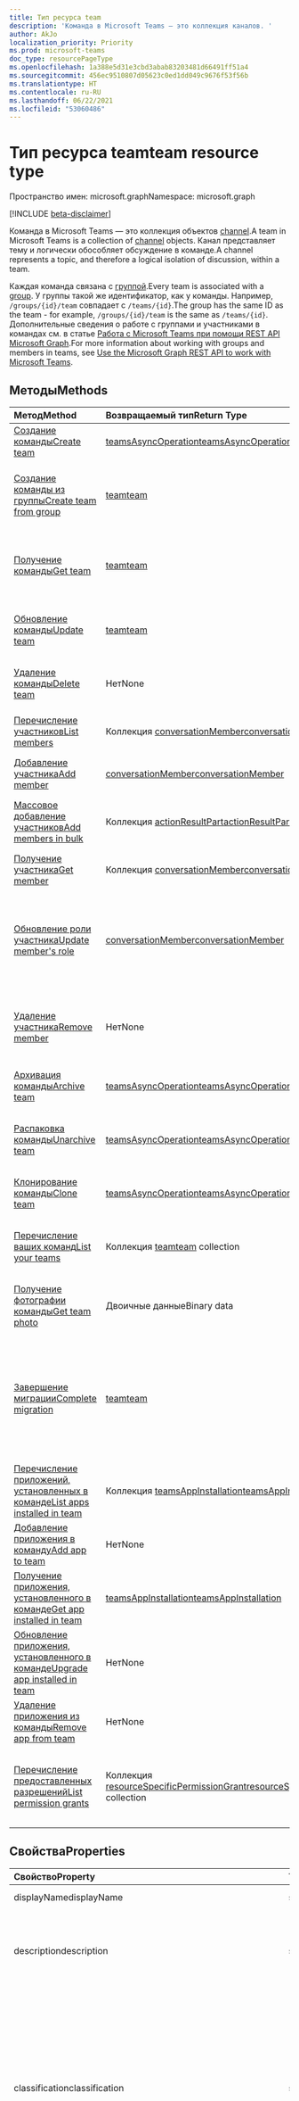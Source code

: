 ```yaml
---
title: Тип ресурса team
description: 'Команда в Microsoft Teams — это коллекция каналов. '
author: AkJo
localization_priority: Priority
ms.prod: microsoft-teams
doc_type: resourcePageType
ms.openlocfilehash: 1a388e5d31e3cbd3abab83203481d66491ff51a4
ms.sourcegitcommit: 456ec9510807d05623c0ed1dd049c9676f53f56b
ms.translationtype: HT
ms.contentlocale: ru-RU
ms.lasthandoff: 06/22/2021
ms.locfileid: "53060486"
---
```

# <a name="team-resource-type"></a><span data-ttu-id="2e64d-103">Тип ресурса team</span><span class="sxs-lookup"><span data-stu-id="2e64d-103">team resource type</span></span>

<span data-ttu-id="2e64d-104">Пространство имен: microsoft.graph</span><span class="sxs-lookup"><span data-stu-id="2e64d-104">Namespace: microsoft.graph</span></span>

[!INCLUDE [beta-disclaimer](../../includes/beta-disclaimer.md)]

<span data-ttu-id="2e64d-105">Команда в Microsoft Teams — это коллекция объектов [channel](channel.md).</span><span class="sxs-lookup"><span data-stu-id="2e64d-105">A team in Microsoft Teams is a collection of [channel](channel.md) objects.</span></span> <span data-ttu-id="2e64d-106">Канал представляет тему и логически обособляет обсуждение в команде.</span><span class="sxs-lookup"><span data-stu-id="2e64d-106">A channel represents a topic, and therefore a logical isolation of discussion, within a team.</span></span>

<span data-ttu-id="2e64d-107">Каждая команда связана с [группой](../resources/group.md).</span><span class="sxs-lookup"><span data-stu-id="2e64d-107">Every team is associated with a [group](../resources/group.md).</span></span> <span data-ttu-id="2e64d-108">У группы такой же идентификатор, как у команды. Например, `/groups/{id}/team` совпадает с `/teams/{id}`.</span><span class="sxs-lookup"><span data-stu-id="2e64d-108">The group has the same ID as the team - for example, `/groups/{id}/team` is the same as `/teams/{id}`.</span></span> <span data-ttu-id="2e64d-109">Дополнительные сведения о работе с группами и участниками в командах см. в статье [Работа с Microsoft Teams при помощи REST API Microsoft Graph](teams-api-overview.md).</span><span class="sxs-lookup"><span data-stu-id="2e64d-109">For more information about working with groups and members in teams, see [Use the Microsoft Graph REST API to work with Microsoft Teams](teams-api-overview.md).</span></span>

## <a name="methods"></a><span data-ttu-id="2e64d-110">Методы</span><span class="sxs-lookup"><span data-stu-id="2e64d-110">Methods</span></span>

| <span data-ttu-id="2e64d-111">Метод</span><span class="sxs-lookup"><span data-stu-id="2e64d-111">Method</span></span>       | <span data-ttu-id="2e64d-112">Возвращаемый тип</span><span class="sxs-lookup"><span data-stu-id="2e64d-112">Return Type</span></span>  |<span data-ttu-id="2e64d-113">Описание</span><span class="sxs-lookup"><span data-stu-id="2e64d-113">Description</span></span>|
|:---------------|:--------|:----------|
|[<span data-ttu-id="2e64d-114">Создание команды</span><span class="sxs-lookup"><span data-stu-id="2e64d-114">Create team</span></span>](../api/team-post.md) | [<span data-ttu-id="2e64d-115">teamsAsyncOperation</span><span class="sxs-lookup"><span data-stu-id="2e64d-115">teamsAsyncOperation</span></span>](teamsasyncoperation.md) | <span data-ttu-id="2e64d-116">Создание команды с нуля.</span><span class="sxs-lookup"><span data-stu-id="2e64d-116">Create a team from scratch.</span></span> |
|[<span data-ttu-id="2e64d-117">Создание команды из группы</span><span class="sxs-lookup"><span data-stu-id="2e64d-117">Create team from group</span></span>](../api/team-put-teams.md) | [<span data-ttu-id="2e64d-118">team</span><span class="sxs-lookup"><span data-stu-id="2e64d-118">team</span></span>](team.md) | <span data-ttu-id="2e64d-119">Создание команды или добавление команды в существующую группу.</span><span class="sxs-lookup"><span data-stu-id="2e64d-119">Create a new team, or add a team to an existing group.</span></span>|
|[<span data-ttu-id="2e64d-120">Получение команды</span><span class="sxs-lookup"><span data-stu-id="2e64d-120">Get team</span></span>](../api/team-get.md) | [<span data-ttu-id="2e64d-121">team</span><span class="sxs-lookup"><span data-stu-id="2e64d-121">team</span></span>](team.md) | <span data-ttu-id="2e64d-122">Получение свойств и связей указанной команды.</span><span class="sxs-lookup"><span data-stu-id="2e64d-122">Retrieve the properties and relationships of the specified team.</span></span>|
|[<span data-ttu-id="2e64d-123">Обновление команды</span><span class="sxs-lookup"><span data-stu-id="2e64d-123">Update team</span></span>](../api/team-update.md) | [<span data-ttu-id="2e64d-124">team</span><span class="sxs-lookup"><span data-stu-id="2e64d-124">team</span></span>](team.md) |<span data-ttu-id="2e64d-125">Обновление свойств указанной команды.</span><span class="sxs-lookup"><span data-stu-id="2e64d-125">Update the properties of the specified team.</span></span> |
|[<span data-ttu-id="2e64d-126">Удаление команды</span><span class="sxs-lookup"><span data-stu-id="2e64d-126">Delete team</span></span>](../api/group-delete.md) | <span data-ttu-id="2e64d-127">Нет</span><span class="sxs-lookup"><span data-stu-id="2e64d-127">None</span></span> |<span data-ttu-id="2e64d-128">Удаление команды и ее связанной группы.</span><span class="sxs-lookup"><span data-stu-id="2e64d-128">Delete the team and its associated group.</span></span> |
|[<span data-ttu-id="2e64d-129">Перечисление участников</span><span class="sxs-lookup"><span data-stu-id="2e64d-129">List members</span></span>](../api/team-list-members.md)|<span data-ttu-id="2e64d-130">Коллекция [conversationMember](../resources/conversationmember.md)</span><span class="sxs-lookup"><span data-stu-id="2e64d-130">[conversationMember](../resources/conversationmember.md) collection</span></span>|<span data-ttu-id="2e64d-131">Получение списка участников группы.</span><span class="sxs-lookup"><span data-stu-id="2e64d-131">Get the list of members in the team.</span></span>|
|[<span data-ttu-id="2e64d-132">Добавление участника</span><span class="sxs-lookup"><span data-stu-id="2e64d-132">Add member</span></span>](../api/team-post-members.md)|[<span data-ttu-id="2e64d-133">conversationMember</span><span class="sxs-lookup"><span data-stu-id="2e64d-133">conversationMember</span></span>](../resources/conversationmember.md)|<span data-ttu-id="2e64d-134">Добавление нового участника в группу.</span><span class="sxs-lookup"><span data-stu-id="2e64d-134">Add a new member to the team.</span></span>|
|[<span data-ttu-id="2e64d-135">Массовое добавление участников</span><span class="sxs-lookup"><span data-stu-id="2e64d-135">Add members in bulk</span></span>](../api/conversationmembers-add.md)|<span data-ttu-id="2e64d-136">Коллекция [actionResultPart](../resources/actionresultpart.md)</span><span class="sxs-lookup"><span data-stu-id="2e64d-136">[actionResultPart](../resources/actionresultpart.md) collection</span></span>|<span data-ttu-id="2e64d-137">Добавление нескольких участников в команду одним запросом.</span><span class="sxs-lookup"><span data-stu-id="2e64d-137">Add multiple members to the team in a single request.</span></span>|
|[<span data-ttu-id="2e64d-138">Получение участника</span><span class="sxs-lookup"><span data-stu-id="2e64d-138">Get member</span></span>](../api/team-get-members.md) | <span data-ttu-id="2e64d-139">Коллекция [conversationMember](conversationmember.md)</span><span class="sxs-lookup"><span data-stu-id="2e64d-139">[conversationMember](conversationmember.md) collection</span></span> | <span data-ttu-id="2e64d-140">Получение участника группы.</span><span class="sxs-lookup"><span data-stu-id="2e64d-140">Get a member in the team.</span></span>|
|[<span data-ttu-id="2e64d-141">Обновление роли участника</span><span class="sxs-lookup"><span data-stu-id="2e64d-141">Update member's role</span></span>](../api/team-update-members.md)|[<span data-ttu-id="2e64d-142">conversationMember</span><span class="sxs-lookup"><span data-stu-id="2e64d-142">conversationMember</span></span>](../resources/conversationmember.md)|<span data-ttu-id="2e64d-143">Перевод пользователя из категории участников в категорию владельцев или наоборот, из категории владельцев в категорию обычных участников.</span><span class="sxs-lookup"><span data-stu-id="2e64d-143">Change a member to an owner or back to a regular member.</span></span>|
|[<span data-ttu-id="2e64d-144">Удаление участника</span><span class="sxs-lookup"><span data-stu-id="2e64d-144">Remove member</span></span>](../api/team-delete-members.md)|<span data-ttu-id="2e64d-145">Нет</span><span class="sxs-lookup"><span data-stu-id="2e64d-145">None</span></span>|<span data-ttu-id="2e64d-146">Удаление существующего участника из группы.</span><span class="sxs-lookup"><span data-stu-id="2e64d-146">Remove an existing member from the team.</span></span>|
|[<span data-ttu-id="2e64d-147">Архивация команды</span><span class="sxs-lookup"><span data-stu-id="2e64d-147">Archive team</span></span>](../api/team-archive.md) | [<span data-ttu-id="2e64d-148">teamsAsyncOperation</span><span class="sxs-lookup"><span data-stu-id="2e64d-148">teamsAsyncOperation</span></span>](../resources/teamsasyncoperation.md) |<span data-ttu-id="2e64d-149">Перевод команды в состояние только для чтения.</span><span class="sxs-lookup"><span data-stu-id="2e64d-149">Put the team in a read-only state.</span></span> |
|[<span data-ttu-id="2e64d-150">Распаковка команды</span><span class="sxs-lookup"><span data-stu-id="2e64d-150">Unarchive team</span></span>](../api/team-unarchive.md) | [<span data-ttu-id="2e64d-151">teamsAsyncOperation</span><span class="sxs-lookup"><span data-stu-id="2e64d-151">teamsAsyncOperation</span></span>](../resources/teamsasyncoperation.md) |<span data-ttu-id="2e64d-152">Восстановление команды в состояние чтения и записи.</span><span class="sxs-lookup"><span data-stu-id="2e64d-152">Restore the team to a read-write state.</span></span> |
|[<span data-ttu-id="2e64d-153">Клонирование команды</span><span class="sxs-lookup"><span data-stu-id="2e64d-153">Clone team</span></span>](../api/team-clone.md) | [<span data-ttu-id="2e64d-154">teamsAsyncOperation</span><span class="sxs-lookup"><span data-stu-id="2e64d-154">teamsAsyncOperation</span></span>](../resources/teamsasyncoperation.md) |<span data-ttu-id="2e64d-155">Копирование команды и ее связанной группы.</span><span class="sxs-lookup"><span data-stu-id="2e64d-155">Copy the team and its associated group.</span></span> |
|[<span data-ttu-id="2e64d-156">Перечисление ваших команд</span><span class="sxs-lookup"><span data-stu-id="2e64d-156">List your teams</span></span>](../api/user-list-joinedteams.md) | <span data-ttu-id="2e64d-157">Коллекция [team](team.md)</span><span class="sxs-lookup"><span data-stu-id="2e64d-157">[team](team.md) collection</span></span> | <span data-ttu-id="2e64d-158">Перечисление команд, в которых вы являетесь участником.</span><span class="sxs-lookup"><span data-stu-id="2e64d-158">List the teams you are a member of.</span></span> |
|[<span data-ttu-id="2e64d-159">Получение фотографии команды</span><span class="sxs-lookup"><span data-stu-id="2e64d-159">Get team photo</span></span>](../api/team-get-photo.md) | <span data-ttu-id="2e64d-160">Двоичные данные</span><span class="sxs-lookup"><span data-stu-id="2e64d-160">Binary data</span></span> | <span data-ttu-id="2e64d-161">Вы можете получить фотографию (изображение) для команды.</span><span class="sxs-lookup"><span data-stu-id="2e64d-161">Get the photo (picture) for a team.</span></span> |
|[<span data-ttu-id="2e64d-162">Завершение миграции</span><span class="sxs-lookup"><span data-stu-id="2e64d-162">Complete migration</span></span>](../api/team-completemigration.md)|[<span data-ttu-id="2e64d-163">team</span><span class="sxs-lookup"><span data-stu-id="2e64d-163">team</span></span>](team.md)| <span data-ttu-id="2e64d-164">Удаление режима миграции из команды, после чего команда становится доступной для публикации и чтения сообщений пользователями.</span><span class="sxs-lookup"><span data-stu-id="2e64d-164">Removes migration mode from the team and makes the team available to users to post and read messages.</span></span>|
|[<span data-ttu-id="2e64d-165">Перечисление приложений, установленных в команде</span><span class="sxs-lookup"><span data-stu-id="2e64d-165">List apps installed in team</span></span>](../api/team-list-installedapps.md) | <span data-ttu-id="2e64d-166">Коллекция [teamsAppInstallation](teamsappinstallation.md)</span><span class="sxs-lookup"><span data-stu-id="2e64d-166">[teamsAppInstallation](teamsappinstallation.md) collection</span></span> | <span data-ttu-id="2e64d-167">Перечисление приложений, установленных в команде.</span><span class="sxs-lookup"><span data-stu-id="2e64d-167">List apps installed in a team.</span></span>|
|[<span data-ttu-id="2e64d-168">Добавление приложения в команду</span><span class="sxs-lookup"><span data-stu-id="2e64d-168">Add app to team</span></span>](../api/team-post-installedapps.md) |<span data-ttu-id="2e64d-169">Нет</span><span class="sxs-lookup"><span data-stu-id="2e64d-169">None</span></span> | <span data-ttu-id="2e64d-170">Добавление (установка) приложения в команду.</span><span class="sxs-lookup"><span data-stu-id="2e64d-170">Add (install) an app to a team.</span></span>|
|[<span data-ttu-id="2e64d-171">Получение приложения, установленного в команде</span><span class="sxs-lookup"><span data-stu-id="2e64d-171">Get app installed in team</span></span>](../api/team-get-installedapps.md) | [<span data-ttu-id="2e64d-172">teamsAppInstallation</span><span class="sxs-lookup"><span data-stu-id="2e64d-172">teamsAppInstallation</span></span>](teamsappinstallation.md) | <span data-ttu-id="2e64d-173">Получение указанного приложения, установленного в команде.</span><span class="sxs-lookup"><span data-stu-id="2e64d-173">Get the specified app installed in a team.</span></span>|
|[<span data-ttu-id="2e64d-174">Обновление приложения, установленного в команде</span><span class="sxs-lookup"><span data-stu-id="2e64d-174">Upgrade app installed in team</span></span>](../api/team-teamsappinstallation-upgrade.md) | <span data-ttu-id="2e64d-175">Нет</span><span class="sxs-lookup"><span data-stu-id="2e64d-175">None</span></span> | <span data-ttu-id="2e64d-176">Обновление приложения, установленного в команде, до последней версии.</span><span class="sxs-lookup"><span data-stu-id="2e64d-176">Upgrade the app installed in a team to the latest version.</span></span>|
|[<span data-ttu-id="2e64d-177">Удаление приложения из команды</span><span class="sxs-lookup"><span data-stu-id="2e64d-177">Remove app from team</span></span>](../api/team-delete-installedapps.md) | <span data-ttu-id="2e64d-178">Нет</span><span class="sxs-lookup"><span data-stu-id="2e64d-178">None</span></span> | <span data-ttu-id="2e64d-179">Удаление приложения из команды.</span><span class="sxs-lookup"><span data-stu-id="2e64d-179">Remove (uninstall) an app from a team.</span></span>|
|[<span data-ttu-id="2e64d-180">Перечисление предоставленных разрешений</span><span class="sxs-lookup"><span data-stu-id="2e64d-180">List permission grants</span></span>](../api/team-list-permissiongrants.md) | <span data-ttu-id="2e64d-181">Коллекция [resourceSpecificPermissionGrant](resourcespecificpermissiongrant.md)</span><span class="sxs-lookup"><span data-stu-id="2e64d-181">[resourceSpecificPermissionGrant](resourcespecificpermissiongrant.md) collection</span></span> | <span data-ttu-id="2e64d-182">Список разрешений, предоставленных приложениям для доступа к команде.</span><span class="sxs-lookup"><span data-stu-id="2e64d-182">List permissions that have been granted to apps to access the team.</span></span>|

## <a name="properties"></a><span data-ttu-id="2e64d-183">Свойства</span><span class="sxs-lookup"><span data-stu-id="2e64d-183">Properties</span></span>

| <span data-ttu-id="2e64d-184">Свойство</span><span class="sxs-lookup"><span data-stu-id="2e64d-184">Property</span></span> | <span data-ttu-id="2e64d-185">Тип</span><span class="sxs-lookup"><span data-stu-id="2e64d-185">Type</span></span> | <span data-ttu-id="2e64d-186">Описание</span><span class="sxs-lookup"><span data-stu-id="2e64d-186">Description</span></span> |
|:---------------|:--------|:----------|
|<span data-ttu-id="2e64d-187">displayName</span><span class="sxs-lookup"><span data-stu-id="2e64d-187">displayName</span></span>|<span data-ttu-id="2e64d-188">string</span><span class="sxs-lookup"><span data-stu-id="2e64d-188">string</span></span>| <span data-ttu-id="2e64d-189">Имя команды.</span><span class="sxs-lookup"><span data-stu-id="2e64d-189">The name of the team.</span></span> |
|<span data-ttu-id="2e64d-190">description</span><span class="sxs-lookup"><span data-stu-id="2e64d-190">description</span></span>|<span data-ttu-id="2e64d-191">string</span><span class="sxs-lookup"><span data-stu-id="2e64d-191">string</span></span>| <span data-ttu-id="2e64d-192">Необязательное описание для команды.</span><span class="sxs-lookup"><span data-stu-id="2e64d-192">An optional description for the team.</span></span> <span data-ttu-id="2e64d-193">Максимальная длина: 1024 символа.</span><span class="sxs-lookup"><span data-stu-id="2e64d-193">Maximum length: 1024 characters.</span></span> |
|<span data-ttu-id="2e64d-194">classification</span><span class="sxs-lookup"><span data-stu-id="2e64d-194">classification</span></span>|<span data-ttu-id="2e64d-195">string</span><span class="sxs-lookup"><span data-stu-id="2e64d-195">string</span></span>| <span data-ttu-id="2e64d-196">Необязательная метка.</span><span class="sxs-lookup"><span data-stu-id="2e64d-196">An optional label.</span></span> <span data-ttu-id="2e64d-197">Обычно описывает конфиденциальность данных или работы команды.</span><span class="sxs-lookup"><span data-stu-id="2e64d-197">Typically describes the data or business sensitivity of the team.</span></span> <span data-ttu-id="2e64d-198">Должно соответствовать одному из предварительно настроенных наборов в каталоге клиента.</span><span class="sxs-lookup"><span data-stu-id="2e64d-198">Must match one of a pre-configured set in the tenant's directory.</span></span> |
|<span data-ttu-id="2e64d-199">specialization</span><span class="sxs-lookup"><span data-stu-id="2e64d-199">specialization</span></span>|[<span data-ttu-id="2e64d-200">teamSpecialization</span><span class="sxs-lookup"><span data-stu-id="2e64d-200">teamSpecialization</span></span>](teamspecialization.md)| <span data-ttu-id="2e64d-201">Необязательное свойство.</span><span class="sxs-lookup"><span data-stu-id="2e64d-201">Optional.</span></span> <span data-ttu-id="2e64d-202">Указывает, предназначена ли команда для определенного варианта использования.</span><span class="sxs-lookup"><span data-stu-id="2e64d-202">Indicates whether the team is intended for a particular use case.</span></span>  <span data-ttu-id="2e64d-203">У каждой специализации команды есть доступ к уникальным действиям и возможностям, предназначенным для своего варианта использования.</span><span class="sxs-lookup"><span data-stu-id="2e64d-203">Each team specialization has access to unique behaviors and experiences targeted to its use case.</span></span> |
|<span data-ttu-id="2e64d-204">visibility</span><span class="sxs-lookup"><span data-stu-id="2e64d-204">visibility</span></span>|[<span data-ttu-id="2e64d-205">teamVisibilityType</span><span class="sxs-lookup"><span data-stu-id="2e64d-205">teamVisibilityType</span></span>](teamvisibilitytype.md)| <span data-ttu-id="2e64d-p106">Видимость группы и команды. Значение по умолчанию — "общедоступно".</span><span class="sxs-lookup"><span data-stu-id="2e64d-p106">The visibility of the group and team. Defaults to Public.</span></span> |
|<span data-ttu-id="2e64d-208">funSettings</span><span class="sxs-lookup"><span data-stu-id="2e64d-208">funSettings</span></span>|[<span data-ttu-id="2e64d-209">teamFunSettings</span><span class="sxs-lookup"><span data-stu-id="2e64d-209">teamFunSettings</span></span>](teamfunsettings.md) |<span data-ttu-id="2e64d-210">Параметры для настройки использования Giphy, мемов и наклеек в команде.</span><span class="sxs-lookup"><span data-stu-id="2e64d-210">Settings to configure use of Giphy, memes, and stickers in the team.</span></span>|
|<span data-ttu-id="2e64d-211">guestSettings</span><span class="sxs-lookup"><span data-stu-id="2e64d-211">guestSettings</span></span>|[<span data-ttu-id="2e64d-212">teamGuestSettings</span><span class="sxs-lookup"><span data-stu-id="2e64d-212">teamGuestSettings</span></span>](teamguestsettings.md) |<span data-ttu-id="2e64d-213">Параметры для настройки того, могут ли гости создавать, изменять или удалять каналы в команде.</span><span class="sxs-lookup"><span data-stu-id="2e64d-213">Settings to configure whether guests can create, update, or delete channels in the team.</span></span>|
|<span data-ttu-id="2e64d-214">internalId</span><span class="sxs-lookup"><span data-stu-id="2e64d-214">internalId</span></span> | <span data-ttu-id="2e64d-215">string</span><span class="sxs-lookup"><span data-stu-id="2e64d-215">string</span></span> | <span data-ttu-id="2e64d-216">Уникальный идентификатор для команды, используемый в нескольких местах, например в журнале аудита или [API действий управления Office 365](/office/office-365-management-api/office-365-management-activity-api-reference).</span><span class="sxs-lookup"><span data-stu-id="2e64d-216">A unique ID for the team that has been used in a few places such as the audit log/[Office 365 Management Activity API](/office/office-365-management-api/office-365-management-activity-api-reference).</span></span> |
|<span data-ttu-id="2e64d-217">isArchived</span><span class="sxs-lookup"><span data-stu-id="2e64d-217">isArchived</span></span>|<span data-ttu-id="2e64d-218">Boolean</span><span class="sxs-lookup"><span data-stu-id="2e64d-218">Boolean</span></span>|<span data-ttu-id="2e64d-219">Находится ли команда в режиме только для чтения.</span><span class="sxs-lookup"><span data-stu-id="2e64d-219">Whether this team is in read-only mode.</span></span> |
|<span data-ttu-id="2e64d-220">memberSettings</span><span class="sxs-lookup"><span data-stu-id="2e64d-220">memberSettings</span></span>|[<span data-ttu-id="2e64d-221">teamMemberSettings</span><span class="sxs-lookup"><span data-stu-id="2e64d-221">teamMemberSettings</span></span>](teammembersettings.md) |<span data-ttu-id="2e64d-222">Параметры для настройки того, могут ли участники выполнять определенные действия, например создавать каналы и добавлять ботов в команде.</span><span class="sxs-lookup"><span data-stu-id="2e64d-222">Settings to configure whether members can perform certain actions, for example, create channels and add bots, in the team.</span></span>|
|<span data-ttu-id="2e64d-223">messagingSettings</span><span class="sxs-lookup"><span data-stu-id="2e64d-223">messagingSettings</span></span>|[<span data-ttu-id="2e64d-224">teamMessagingSettings</span><span class="sxs-lookup"><span data-stu-id="2e64d-224">teamMessagingSettings</span></span>](teammessagingsettings.md) |<span data-ttu-id="2e64d-225">Параметры для настройки обмена сообщениями и упоминаний в команде.</span><span class="sxs-lookup"><span data-stu-id="2e64d-225">Settings to configure messaging and mentions in the team.</span></span>|
|<span data-ttu-id="2e64d-226">discoverySettings</span><span class="sxs-lookup"><span data-stu-id="2e64d-226">discoverySettings</span></span>|[<span data-ttu-id="2e64d-227">teamDiscoverySettings</span><span class="sxs-lookup"><span data-stu-id="2e64d-227">teamDiscoverySettings</span></span>](teamdiscoverysettings.md) |<span data-ttu-id="2e64d-228">Параметры для настройки возможности обнаружения команды другими пользователями.</span><span class="sxs-lookup"><span data-stu-id="2e64d-228">Settings to configure team discoverability by others.</span></span>|
|<span data-ttu-id="2e64d-229">webUrl</span><span class="sxs-lookup"><span data-stu-id="2e64d-229">webUrl</span></span>|<span data-ttu-id="2e64d-230">string (только для чтения)</span><span class="sxs-lookup"><span data-stu-id="2e64d-230">string (readonly)</span></span> | <span data-ttu-id="2e64d-231">Гиперссылка, ведущая к команде в клиенте Microsoft Teams.</span><span class="sxs-lookup"><span data-stu-id="2e64d-231">A hyperlink that will go to the team in the Microsoft Teams client.</span></span> <span data-ttu-id="2e64d-232">Это URL-адрес, получаемый при щелчке правой кнопкой мыши по команде в клиенте Microsoft Teams и выборе пункта **Получить ссылку на команду**.</span><span class="sxs-lookup"><span data-stu-id="2e64d-232">This is the URL that you get when you right-click a team in the Microsoft Teams client and select **Get link to team**.</span></span> <span data-ttu-id="2e64d-233">Этот URL-адрес должен обрабатываться как непрозрачный BLOB-объект и не должен анализироваться.</span><span class="sxs-lookup"><span data-stu-id="2e64d-233">This URL should be treated as an opaque blob, and not parsed.</span></span> |
|<span data-ttu-id="2e64d-234">classSettings</span><span class="sxs-lookup"><span data-stu-id="2e64d-234">classSettings</span></span>|[<span data-ttu-id="2e64d-235">teamClassSettings</span><span class="sxs-lookup"><span data-stu-id="2e64d-235">teamClassSettings</span></span>](teamclasssettings.md) |<span data-ttu-id="2e64d-236">Настройка параметров класса.</span><span class="sxs-lookup"><span data-stu-id="2e64d-236">Configure settings of a class.</span></span> <span data-ttu-id="2e64d-237">Доступна только в том случае, если команда представляет класс.</span><span class="sxs-lookup"><span data-stu-id="2e64d-237">Available only when the team represents a class.</span></span>|
|<span data-ttu-id="2e64d-238">isMembershipLimitedToOwners</span><span class="sxs-lookup"><span data-stu-id="2e64d-238">isMembershipLimitedToOwners</span></span>|<span data-ttu-id="2e64d-239">Boolean</span><span class="sxs-lookup"><span data-stu-id="2e64d-239">Boolean</span></span>|<span data-ttu-id="2e64d-240">Если присвоено значение `true`, команда в настоящее время находится в состоянии участия только для владельцев команды и недоступна другим участникам, например учащимся.</span><span class="sxs-lookup"><span data-stu-id="2e64d-240">If set to `true`, the team is currently in the owner-only team membership state and not accessible by other team members, such as students.</span></span>|
|<span data-ttu-id="2e64d-241">createdDateTime</span><span class="sxs-lookup"><span data-stu-id="2e64d-241">createdDateTime</span></span>|<span data-ttu-id="2e64d-242">dateTimeOffset</span><span class="sxs-lookup"><span data-stu-id="2e64d-242">dateTimeOffset</span></span>|<span data-ttu-id="2e64d-243">Метка времени создания команды.</span><span class="sxs-lookup"><span data-stu-id="2e64d-243">Timestamp at which the team was created.</span></span>|

### <a name="instance-attributes"></a><span data-ttu-id="2e64d-244">Атрибуты экземпляра</span><span class="sxs-lookup"><span data-stu-id="2e64d-244">Instance attributes</span></span>

<span data-ttu-id="2e64d-p109">Атрибуты экземпляра — это свойства с особым поведением. Эти свойства — временные и а) определяют поведение выполнения службы; или б) предоставляют краткосрочные значения свойств, например URL-адрес скачивания элемента, у которого истекает срок действия.</span><span class="sxs-lookup"><span data-stu-id="2e64d-p109">Instance attributes are properties with special behaviors. These properties are temporary and either a) define behavior the service should perform or b) provide short-term property values, like a download URL for an item that expires.</span></span>

| <span data-ttu-id="2e64d-247">Имя свойства</span><span class="sxs-lookup"><span data-stu-id="2e64d-247">Property name</span></span>| <span data-ttu-id="2e64d-248">Тип</span><span class="sxs-lookup"><span data-stu-id="2e64d-248">Type</span></span>   | <span data-ttu-id="2e64d-249">Описание</span><span class="sxs-lookup"><span data-stu-id="2e64d-249">Description</span></span>
|:-----------------------|:-------|:-------------------------|
|<span data-ttu-id="2e64d-250">@microsoft.graph.teamCreationMode</span><span class="sxs-lookup"><span data-stu-id="2e64d-250">@microsoft.graph.teamCreationMode</span></span>|<span data-ttu-id="2e64d-251">Строка</span><span class="sxs-lookup"><span data-stu-id="2e64d-251">string</span></span>|<span data-ttu-id="2e64d-252">Указывает, что команда находится в состоянии миграции и в настоящее время используется для миграции.</span><span class="sxs-lookup"><span data-stu-id="2e64d-252">Indicates that the team is in migration state and is currently being used for migration purposes.</span></span> <span data-ttu-id="2e64d-253">Принимает одно значение: `migration`.</span><span class="sxs-lookup"><span data-stu-id="2e64d-253">It accepts one value: `migration`.</span></span> <span data-ttu-id="2e64d-254">**Примечание**. В дальнейшем корпорация Майкрософт может потребовать у вас или ваших клиентов оплаты дополнительных сборов на основе количества импортированных данных.</span><span class="sxs-lookup"><span data-stu-id="2e64d-254">**Note**: In the future, Microsoft may require you or your customers to pay additional fees based on the amount of data imported.</span></span>|

<span data-ttu-id="2e64d-255">Пример запроса POST см. в разделе [Запрос (создание команды в состоянии миграции)](https://docs.microsoft.com/microsoftteams/platform/graph-api/import-messages/import-external-messages-to-teams).</span><span class="sxs-lookup"><span data-stu-id="2e64d-255">For a POST request example, see [Request (create team in migration state)](https://docs.microsoft.com/microsoftteams/platform/graph-api/import-messages/import-external-messages-to-teams).</span></span>

## <a name="relationships"></a><span data-ttu-id="2e64d-256">Связи</span><span class="sxs-lookup"><span data-stu-id="2e64d-256">Relationships</span></span>

| <span data-ttu-id="2e64d-257">Связь</span><span class="sxs-lookup"><span data-stu-id="2e64d-257">Relationship</span></span> | <span data-ttu-id="2e64d-258">Тип</span><span class="sxs-lookup"><span data-stu-id="2e64d-258">Type</span></span> | <span data-ttu-id="2e64d-259">Описание</span><span class="sxs-lookup"><span data-stu-id="2e64d-259">Description</span></span> |
|:---------------|:--------|:----------|
|<span data-ttu-id="2e64d-260">channels</span><span class="sxs-lookup"><span data-stu-id="2e64d-260">channels</span></span>|<span data-ttu-id="2e64d-261">Коллекция [channel](channel.md)</span><span class="sxs-lookup"><span data-stu-id="2e64d-261">[channel](channel.md) collection</span></span>|<span data-ttu-id="2e64d-262">Коллекция каналов и сообщений, связанных с командой.</span><span class="sxs-lookup"><span data-stu-id="2e64d-262">The collection of channels & messages associated with the team.</span></span>|
|<span data-ttu-id="2e64d-263">installedApps</span><span class="sxs-lookup"><span data-stu-id="2e64d-263">installedApps</span></span>|<span data-ttu-id="2e64d-264">[teamsAppInstallation](teamsappinstallation.md) collection</span><span class="sxs-lookup"><span data-stu-id="2e64d-264">[teamsAppInstallation](teamsappinstallation.md) collection</span></span>|<span data-ttu-id="2e64d-265">Приложения, установленные в команде.</span><span class="sxs-lookup"><span data-stu-id="2e64d-265">The apps installed in this team.</span></span>|
|<span data-ttu-id="2e64d-266">members</span><span class="sxs-lookup"><span data-stu-id="2e64d-266">members</span></span>|<span data-ttu-id="2e64d-267">Коллекция [conversationMember](../resources/conversationmember.md)</span><span class="sxs-lookup"><span data-stu-id="2e64d-267">[conversationMember](../resources/conversationmember.md) collection</span></span>|<span data-ttu-id="2e64d-268">Участники и владельцы команды.</span><span class="sxs-lookup"><span data-stu-id="2e64d-268">Members and owners of the team.</span></span>|
|<span data-ttu-id="2e64d-269">owners</span><span class="sxs-lookup"><span data-stu-id="2e64d-269">owners</span></span>|[<span data-ttu-id="2e64d-270">user</span><span class="sxs-lookup"><span data-stu-id="2e64d-270">user</span></span>](user.md)| <span data-ttu-id="2e64d-271">Список владельцев команды.</span><span class="sxs-lookup"><span data-stu-id="2e64d-271">The list of this team's owners.</span></span> <span data-ttu-id="2e64d-272">В настоящее время при создании группы с использованием разрешений для приложения необходимо указать только одного владельца.</span><span class="sxs-lookup"><span data-stu-id="2e64d-272">Currently, when creating a team using application permissions, exactly one owner must be specified.</span></span> <span data-ttu-id="2e64d-273">При использовании делегированных разрешений нельзя указать владельца (владельцем является текущий пользователь).</span><span class="sxs-lookup"><span data-stu-id="2e64d-273">When using user delegated permissions, no owner can be specified (the current user is the owner).</span></span> <span data-ttu-id="2e64d-274">Владельца необходимо указать в виде ИД объекта (GUID), а не имени участника-пользователя (UPN).</span><span class="sxs-lookup"><span data-stu-id="2e64d-274">Owner must be specified as an object ID (GUID), not a UPN.</span></span> |
|<span data-ttu-id="2e64d-275">operations</span><span class="sxs-lookup"><span data-stu-id="2e64d-275">operations</span></span>|<span data-ttu-id="2e64d-276">Коллекция [teamsAsyncOperation](teamsasyncoperation.md)</span><span class="sxs-lookup"><span data-stu-id="2e64d-276">[teamsAsyncOperation](teamsasyncoperation.md) collection</span></span>| <span data-ttu-id="2e64d-277">Асинхронные операции, которые выполнялись или выполняются для этой команды.</span><span class="sxs-lookup"><span data-stu-id="2e64d-277">The async operations that ran or are running on this team.</span></span> | 
|<span data-ttu-id="2e64d-278">photo;</span><span class="sxs-lookup"><span data-stu-id="2e64d-278">photo</span></span>|[<span data-ttu-id="2e64d-279">profilePhoto</span><span class="sxs-lookup"><span data-stu-id="2e64d-279">profilePhoto</span></span>](../resources/profilephoto.md)|<span data-ttu-id="2e64d-280">Фотография команды</span><span class="sxs-lookup"><span data-stu-id="2e64d-280">The team photo.</span></span>|
|[<span data-ttu-id="2e64d-281">primaryChannel</span><span class="sxs-lookup"><span data-stu-id="2e64d-281">primaryChannel</span></span>](../api/team-get-primarychannel.md)|[<span data-ttu-id="2e64d-282">channel</span><span class="sxs-lookup"><span data-stu-id="2e64d-282">channel</span></span>](channel.md)| <span data-ttu-id="2e64d-283">Общий канал для команды.</span><span class="sxs-lookup"><span data-stu-id="2e64d-283">The general channel for the team.</span></span> | 
|<span data-ttu-id="2e64d-284">schedule</span><span class="sxs-lookup"><span data-stu-id="2e64d-284">schedule</span></span>|[<span data-ttu-id="2e64d-285">schedule</span><span class="sxs-lookup"><span data-stu-id="2e64d-285">schedule</span></span>](schedule.md)| <span data-ttu-id="2e64d-286">Расписание смен для команды.</span><span class="sxs-lookup"><span data-stu-id="2e64d-286">The schedule of shifts for this team.</span></span>|
|<span data-ttu-id="2e64d-287">шаблон</span><span class="sxs-lookup"><span data-stu-id="2e64d-287">template</span></span>|[<span data-ttu-id="2e64d-288">teamsTemplate</span><span class="sxs-lookup"><span data-stu-id="2e64d-288">teamsTemplate</span></span>](teamstemplate.md)| <span data-ttu-id="2e64d-289">Шаблон, из которого создана команда.</span><span class="sxs-lookup"><span data-stu-id="2e64d-289">The template this team was created from.</span></span> <span data-ttu-id="2e64d-290">См. [доступные шаблоны](/MicrosoftTeams/get-started-with-teams-templates).</span><span class="sxs-lookup"><span data-stu-id="2e64d-290">See [available templates](/MicrosoftTeams/get-started-with-teams-templates).</span></span> |
|<span data-ttu-id="2e64d-291">permissionGrants</span><span class="sxs-lookup"><span data-stu-id="2e64d-291">permissionGrants</span></span>|<span data-ttu-id="2e64d-292">Коллекция [resourceSpecificPermissionGrant](resourcespecificpermissiongrant.md)</span><span class="sxs-lookup"><span data-stu-id="2e64d-292">[resourceSpecificPermissionGrant](resourcespecificpermissiongrant.md) collection</span></span>| <span data-ttu-id="2e64d-293">Коллекция разрешений, предоставленных приложениям для доступа к команде.</span><span class="sxs-lookup"><span data-stu-id="2e64d-293">A collection of permissions granted to apps to access the team.</span></span>|
|<span data-ttu-id="2e64d-294">tags</span><span class="sxs-lookup"><span data-stu-id="2e64d-294">tags</span></span>|<span data-ttu-id="2e64d-295">Коллекция [teamworkTag](../resources/teamworktag.md)</span><span class="sxs-lookup"><span data-stu-id="2e64d-295">[teamworkTag](../resources/teamworktag.md) collection</span></span>|<span data-ttu-id="2e64d-296">Теги, связанные с командой.</span><span class="sxs-lookup"><span data-stu-id="2e64d-296">The tags associated with the team.</span></span>|

## <a name="json-representation"></a><span data-ttu-id="2e64d-297">Представление JSON</span><span class="sxs-lookup"><span data-stu-id="2e64d-297">JSON representation</span></span>

<span data-ttu-id="2e64d-298">Ниже указано представление ресурса в формате JSON.</span><span class="sxs-lookup"><span data-stu-id="2e64d-298">The following is a JSON representation of the resource.</span></span>

><span data-ttu-id="2e64d-299">**Примечание.** Если команда относится к типу class, к ней применяется свойство **classSettings**.</span><span class="sxs-lookup"><span data-stu-id="2e64d-299">**Note:** If the team is of type class, a **classSettings** property is applied on the team.</span></span>

<!-- {
  "blockType": "resource",
  "@odata.type": "microsoft.graph.team",
  "baseType": "microsoft.graph.entity"
}-->

```json
{
  "guestSettings": {"@odata.type": "microsoft.graph.teamGuestSettings"},
  "memberSettings": {"@odata.type": "microsoft.graph.teamMemberSettings"},
  "messagingSettings": {"@odata.type": "microsoft.graph.teamMessagingSettings"},
  "funSettings": {"@odata.type": "microsoft.graph.teamFunSettings"},
  "discoverySettings": {"@odata.type": "microsoft.graph.teamDiscoverySettings"},
  "internalId": "string",
  "isArchived": false,
  "webUrl": "string (URL)",
  "displayName": "string",
  "description": "string",
  "classification": "string",
  "specialization": "string",
  "visibility": "string",
  "classSettings": {"@odata.type": "microsoft.graph.teamClassSettings"},
  "isMembershipLimitedToOwners":"boolean",
  "createdDateTime": "dateTimeOffset"
}
```

<!-- uuid: 8fcb5dbc-d5aa-4681-8e31-b001d5168d79
2015-10-25 14:57:30 UTC -->
<!--
{
  "type": "#page.annotation",
  "description": "team resource",
  "keywords": "",
  "section": "documentation",
  "tocPath": "",
  "suppressions": []
}
-->

## <a name="see-also"></a><span data-ttu-id="2e64d-300">См. также</span><span class="sxs-lookup"><span data-stu-id="2e64d-300">See also</span></span>

- [<span data-ttu-id="2e64d-301">Работа с Microsoft Teams при помощи API Microsoft Graph</span><span class="sxs-lookup"><span data-stu-id="2e64d-301">Use the Microsoft Graph API to work with Microsoft Teams</span></span>](teams-api-overview.md)
- [<span data-ttu-id="2e64d-302">Создание группы с командой</span><span class="sxs-lookup"><span data-stu-id="2e64d-302">Creating a group with a team</span></span>](/graph/teams-create-group-and-team)
- [<span data-ttu-id="2e64d-303">Перечисление всех команд</span><span class="sxs-lookup"><span data-stu-id="2e64d-303">List all teams</span></span>](/graph/teams-list-all-teams)


